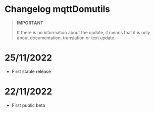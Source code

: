 # Changelog mqttDomutils

>**IMPORTANT**
>
>If there is no information about the update, it means that it is only about documentation, translation or text update.

# 25/11/2022

- First stable release

# 22/11/2022

- First public beta
